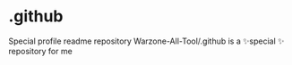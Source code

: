 # .github
Special profile readme repository Warzone-All-Tool/.github is a ✨special ✨ repository for me
